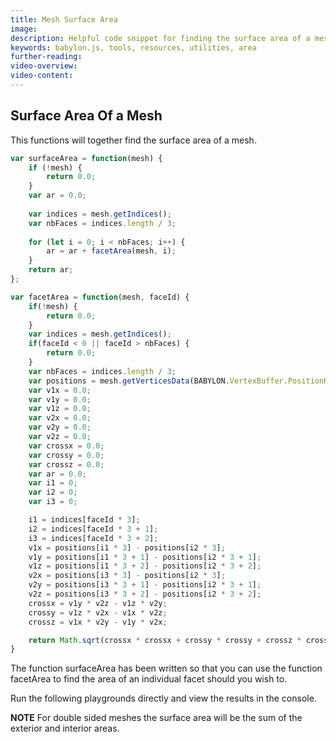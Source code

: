 ```yaml
---
title: Mesh Surface Area
image: 
description: Helpful code snippet for finding the surface area of a mesh in Babylon.js.
keywords: babylon.js, tools, resources, utilities, area
further-reading:
video-overview:
video-content:
---
```


## Surface Area Of a Mesh

This functions will together find the surface area of a mesh.

```javascript
var surfaceArea = function(mesh) {
    if (!mesh) {
        return 0.0;
    }
    var ar = 0.0;
    
    var indices = mesh.getIndices();
    var nbFaces = indices.length / 3;
    
    for (let i = 0; i < nbFaces; i++) {
        ar = ar + facetArea(mesh, i);
    }
    return ar;
};

var facetArea = function(mesh, faceId) {
    if(!mesh) {
        return 0.0;
    }
    var indices = mesh.getIndices();
    if(faceId < 0 || faceId > nbFaces) {
        return 0.0;
    }
    var nbFaces = indices.length / 3;
    var positions = mesh.getVerticesData(BABYLON.VertexBuffer.PositionKind);
    var v1x = 0.0;
    var v1y = 0.0;
    var v1z = 0.0;
    var v2x = 0.0;
    var v2y = 0.0;
    var v2z = 0.0;
    var crossx = 0.0;
    var crossy = 0.0;
    var crossz = 0.0;
    var ar = 0.0;
    var i1 = 0;
    var i2 = 0;
    var i3 = 0;

    i1 = indices[faceId * 3];
    i2 = indices[faceId * 3 + 1];
    i3 = indices[faceId * 3 + 2];
    v1x = positions[i1 * 3] - positions[i2 * 3];
    v1y = positions[i1 * 3 + 1] - positions[i2 * 3 + 1];
    v1z = positions[i1 * 3 + 2] - positions[i2 * 3 + 2];
    v2x = positions[i3 * 3] - positions[i2 * 3];
    v2y = positions[i3 * 3 + 1] - positions[i2 * 3 + 1];
    v2z = positions[i3 * 3 + 2] - positions[i2 * 3 + 2];
    crossx = v1y * v2z - v1z * v2y;
    crossy = v1z * v2x - v1x * v2z;
    crossz = v1x * v2y - v1y * v2x; 

    return Math.sqrt(crossx * crossx + crossy * crossy + crossz * crossz) * 0.5;
}
```
The function surfaceArea has been written so that you can use the function facetArea to find the area of an individual facet should you wish to.

Run the following playgrounds directly and view the results in the console.

<Playground id="#3VV5IV" title="Surface Area of a Box" description="Simple example of how to get the surface area of a box."/>
<Playground id="#3VV5IV#2" title="Surface Area of a Sphere" description="Simple example of how to get the surface area of a sphere."/>


**NOTE** For double sided meshes the surface area will be the sum of the exterior and interior areas.